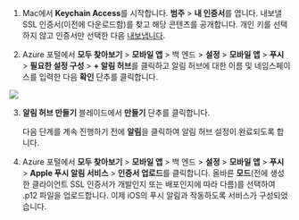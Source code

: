 
1.  Mac에서 **Keychain Access**를 시작합니다. **범주** > **내 인증서**를 엽니다. 내보낼 SSL 인증서(이전에 다운로드함)를 찾고 해당 콘텐츠를 공개합니다. 개인 키를 선택하지 않고 인증서만 선택한 다음 [내보냅니다](https://support.apple.com/kb/PH20122?locale=en_US).

2. Azure 포털에서 **모두 찾아보기** > **모바일 앱** > 백 엔드 > **설정** > **모바일 앱** > **푸시** > **필요한 설정 구성** > **+ 알림 허브**를 클릭하고 알림 허브에 대한 이름 및 네임스페이스를 입력한 다음 **확인** 단추를 클릭합니다.

  ![][1]

3. **알림 허브 만들기** 블레이드에서 **만들기** 단추를 클릭합니다.
     
    다음 단계를 계속 진행하기 전에 **알림**을 클릭하여 알림 허브 설정이 완료되도록 합니다. 
4. Azure 포털에서 **모두 찾아보기** > **모바일 앱** > 백 엔드 > **설정** > **모바일 앱** > **푸시** > **Apple 푸시 알림 서비스** > **인증서 업로드**를 클릭합니다. 올바른 **모드**(전에 생성한 클라이언트 SSL 인증서가 개발인지 또는 배포인지에 따라 다름)를 선택하여 .p12 파일을 업로드합니다. 이제 iOS의 푸시 알림과 작동하도록 서비스가 구성되었습니다.

[1]: ./media/app-service-mobile-apns-configure-push-preview/mobile-push-notification-hub.png

<!---HONumber=Oct15_HO3-->